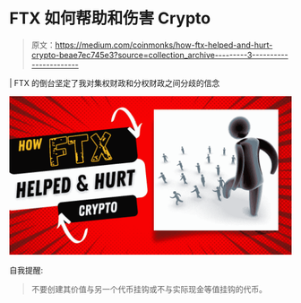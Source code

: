 # FTX 如何帮助和伤害 Crypto

> 原文：<https://medium.com/coinmonks/how-ftx-helped-and-hurt-crypto-beae7ec745e3?source=collection_archive---------3----------------------->

| FTX 的倒台坚定了我对集权财政和分权财政之间分歧的信念

![](img/36da23ded89cd9e81d5930ce93686e42.png)

自我提醒:

> 不要创建其价值与另一个代币挂钩或不与实际现金等值挂钩的代币。